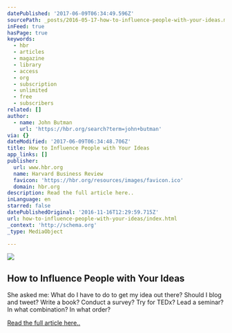 ```yaml
---
datePublished: '2017-06-09T06:34:49.596Z'
sourcePath: _posts/2016-05-17-how-to-influence-people-with-your-ideas.md
inFeed: true
hasPage: true
keywords:
  - hbr
  - articles
  - magazine
  - library
  - access
  - org
  - subscription
  - unlimited
  - free
  - subscribers
related: []
author:
  - name: John Butman
    url: 'https://hbr.org/search?term=john+butman'
via: {}
dateModified: '2017-06-09T06:34:48.706Z'
title: How to Influence People with Your Ideas
app_links: []
publisher:
  url: www.hbr.org
  name: Harvard Business Review
  favicon: 'https://hbr.org/resources/images/favicon.ico'
  domain: hbr.org
description: Read the full article here..
inLanguage: en
starred: false
datePublishedOriginal: '2016-11-16T12:29:59.715Z'
url: how-to-influence-people-with-your-ideas/index.html
_context: 'http://schema.org'
_type: MediaObject

---
```

<article style=""><img src="https://s3-us-west-2.amazonaws.com/the-grid-img/p/083c1bf09767aa5b8fbeb70139d0f4baa221554e.jpg" /><h1>How to Influence People with Your Ideas</h1><p>She asked me: What do I have to do to get my idea out there? Should I blog and tweet? Write a book? Conduct a survey? Try for TEDx? Lead a seminar? In what combination? In what order?</p></article>

[Read the full article here..][0]

[0]: https://hbr.org/2013/04/how-to-influence-people-with-y "Read the full article here.."